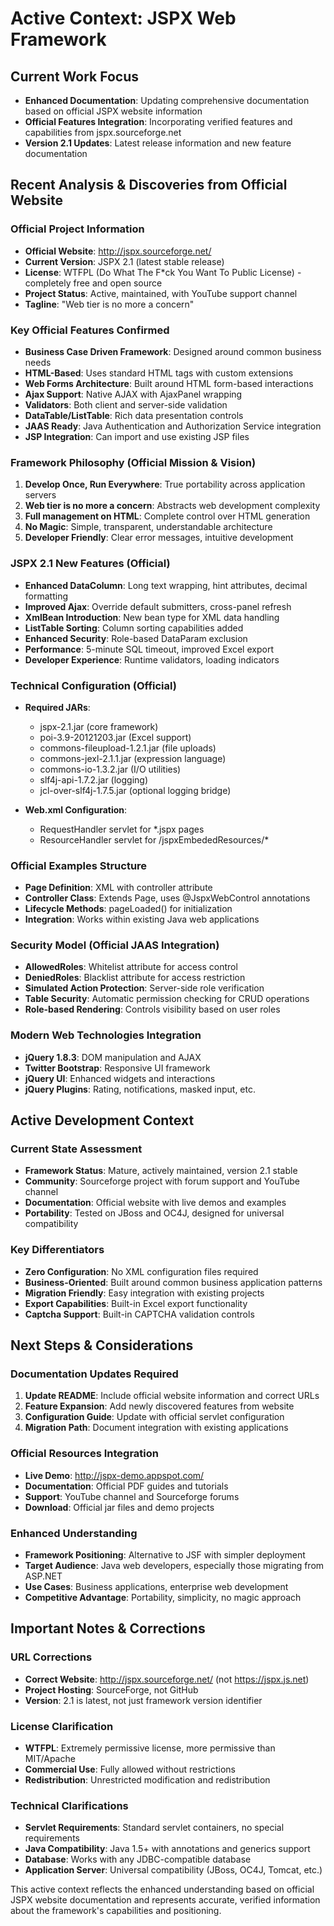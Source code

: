 # Active Context: JSPX Web Framework

## Current Work Focus
- **Enhanced Documentation**: Updating comprehensive documentation based on official JSPX website information
- **Official Features Integration**: Incorporating verified features and capabilities from jspx.sourceforge.net
- **Version 2.1 Updates**: Latest release information and new feature documentation

## Recent Analysis & Discoveries from Official Website

### Official Project Information
- **Official Website**: http://jspx.sourceforge.net/
- **Current Version**: JSPX 2.1 (latest stable release)
- **License**: WTFPL (Do What The F*ck You Want To Public License) - completely free and open source
- **Project Status**: Active, maintained, with YouTube support channel
- **Tagline**: "Web tier is no more a concern"

### Key Official Features Confirmed
- **Business Case Driven Framework**: Designed around common business needs
- **HTML-Based**: Uses standard HTML tags with custom extensions
- **Web Forms Architecture**: Built around HTML form-based interactions
- **Ajax Support**: Native AJAX with AjaxPanel wrapping
- **Validators**: Both client and server-side validation
- **DataTable/ListTable**: Rich data presentation controls
- **JAAS Ready**: Java Authentication and Authorization Service integration
- **JSP Integration**: Can import and use existing JSP files

### Framework Philosophy (Official Mission & Vision)
1. **Develop Once, Run Everywhere**: True portability across application servers
2. **Web tier is no more a concern**: Abstracts web development complexity
3. **Full management on HTML**: Complete control over HTML generation
4. **No Magic**: Simple, transparent, understandable architecture
5. **Developer Friendly**: Clear error messages, intuitive development

### JSPX 2.1 New Features (Official)
- **Enhanced DataColumn**: Long text wrapping, hint attributes, decimal formatting
- **Improved Ajax**: Override default submitters, cross-panel refresh
- **XmlBean Introduction**: New bean type for XML data handling
- **ListTable Sorting**: Column sorting capabilities added
- **Enhanced Security**: Role-based DataParam exclusion
- **Performance**: 5-minute SQL timeout, improved Excel export
- **Developer Experience**: Runtime validators, loading indicators

### Technical Configuration (Official)
- **Required JARs**: 
  - jspx-2.1.jar (core framework)
  - poi-3.9-20121203.jar (Excel support)
  - commons-fileupload-1.2.1.jar (file uploads)
  - commons-jexl-2.1.1.jar (expression language)
  - commons-io-1.3.2.jar (I/O utilities)
  - slf4j-api-1.7.2.jar (logging)
  - jcl-over-slf4j-1.7.5.jar (optional logging bridge)

- **Web.xml Configuration**:
  - RequestHandler servlet for *.jspx pages
  - ResourceHandler servlet for /jspxEmbededResources/*

### Official Examples Structure
- **Page Definition**: XML with controller attribute
- **Controller Class**: Extends Page, uses @JspxWebControl annotations
- **Lifecycle Methods**: pageLoaded() for initialization
- **Integration**: Works within existing Java web applications

### Security Model (Official JAAS Integration)
- **AllowedRoles**: Whitelist attribute for access control
- **DeniedRoles**: Blacklist attribute for access restriction
- **Simulated Action Protection**: Server-side role verification
- **Table Security**: Automatic permission checking for CRUD operations
- **Role-based Rendering**: Controls visibility based on user roles

### Modern Web Technologies Integration
- **jQuery 1.8.3**: DOM manipulation and AJAX
- **Twitter Bootstrap**: Responsive UI framework
- **jQuery UI**: Enhanced widgets and interactions
- **jQuery Plugins**: Rating, notifications, masked input, etc.

## Active Development Context

### Current State Assessment
- **Framework Status**: Mature, actively maintained, version 2.1 stable
- **Community**: Sourceforge project with forum support and YouTube channel
- **Documentation**: Official website with live demos and examples
- **Portability**: Tested on JBoss and OC4J, designed for universal compatibility

### Key Differentiators
- **Zero Configuration**: No XML configuration files required
- **Business-Oriented**: Built around common business application patterns
- **Migration Friendly**: Easy integration with existing projects
- **Export Capabilities**: Built-in Excel export functionality
- **Captcha Support**: Built-in CAPTCHA validation controls

## Next Steps & Considerations

### Documentation Updates Required
1. **Update README**: Include official website information and correct URLs
2. **Feature Expansion**: Add newly discovered features from website
3. **Configuration Guide**: Update with official servlet configuration
4. **Migration Path**: Document integration with existing applications

### Official Resources Integration
- **Live Demo**: http://jspx-demo.appspot.com/
- **Documentation**: Official PDF guides and tutorials
- **Support**: YouTube channel and Sourceforge forums
- **Download**: Official jar files and demo projects

### Enhanced Understanding
- **Framework Positioning**: Alternative to JSF with simpler deployment
- **Target Audience**: Java web developers, especially those migrating from ASP.NET
- **Use Cases**: Business applications, enterprise web development
- **Competitive Advantage**: Portability, simplicity, no magic approach

## Important Notes & Corrections

### URL Corrections
- **Correct Website**: http://jspx.sourceforge.net/ (not https://jspx.js.net)
- **Project Hosting**: SourceForge, not GitHub
- **Version**: 2.1 is latest, not just framework version identifier

### License Clarification
- **WTFPL**: Extremely permissive license, more permissive than MIT/Apache
- **Commercial Use**: Fully allowed without restrictions
- **Redistribution**: Unrestricted modification and redistribution

### Technical Clarifications
- **Servlet Requirements**: Standard servlet containers, no special requirements
- **Java Compatibility**: Java 1.5+ with annotations and generics support
- **Database**: Works with any JDBC-compatible database
- **Application Server**: Universal compatibility (JBoss, OC4J, Tomcat, etc.)

This active context reflects the enhanced understanding based on official JSPX website documentation and represents accurate, verified information about the framework's capabilities and positioning.
